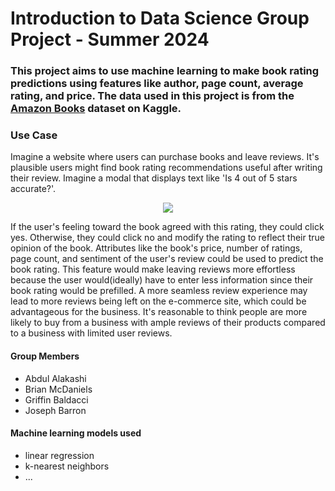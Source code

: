 # Introduction to Data Science Group Project - Summer 2024

### This project aims to use machine learning to make book rating predictions using features like author, page count, average rating, and price. The data used in this project is from the [Amazon Books](https://www.kaggle.com/datasets/mohamedbakhet/amazon-books-reviews?select=books_data.csv) dataset on Kaggle.


### Use Case 

Imagine a website where users can purchase books and leave reviews. It's plausible users might find book rating recommendations useful after writing their review. Imagine a modal that displays text like 'Is 4 out of 5 stars accurate?'. 

<p align="center">
  <img src="https://github.com/user-attachments/assets/e1c8c393-d6ae-44f7-a71c-f2d2b2c149bc"/>
</p>

If the user's feeling toward the book agreed with this rating, they could click yes. Otherwise, they could click no and modify the rating to reflect their true opinion of the book. Attributes like the book's price, number of ratings, page count, and sentiment of the user's review could be used to predict the book rating. This feature would make leaving reviews more effortless because the user would(ideally) have to enter less information since their book rating would be prefilled. A more seamless review experience may lead to more reviews being left on the e-commerce site, which could be advantageous for the business. It's reasonable to think people are more likely to buy from a business with ample reviews of their products compared to a business with limited user reviews.

#### Group Members

- Abdul Alakashi
- Brian McDaniels
- Griffin Baldacci
- Joseph Barron

#### Machine learning models used 
- linear regression
- k-nearest neighbors
- ...
